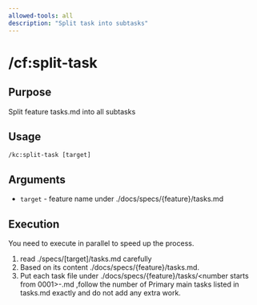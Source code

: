 ```yaml
---
allowed-tools: all
description: "Split task into subtasks"
---
```


# /cf:split-task

## Purpose

Split feature tasks.md into all subtasks

## Usage

```
/kc:split-task [target]
```

## Arguments

- `target` - feature name under ./docs/specs/{feature}/tasks.md


## Execution
You need to execute in parallel to speed up the process.
1. read ./specs/[target]/tasks.md carefully
2. Based on its content ./docs/specs/{feature}/tasks.md.
3. Put each task file under ./docs/specs/{feature}/tasks/<number starts from 0001>-<task-name>.md ,follow the number of Primary main tasks listed in tasks.md exactly and do not add any extra work.